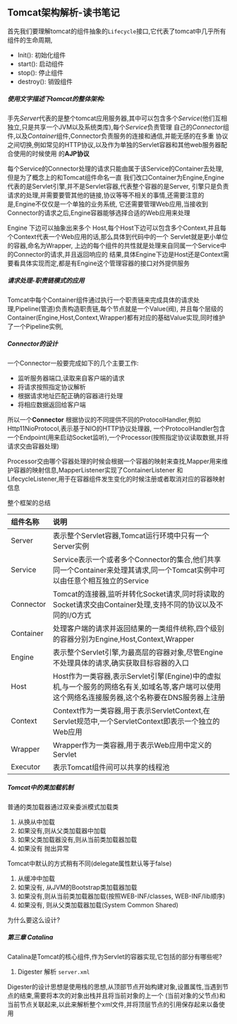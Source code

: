 ## Tomcat架构解析-读书笔记

首先我们要理解tomcat的组件抽象的`Lifecycle`接口,它代表了tomcat中几乎所有组件的生命周期,

- Init(): 初始化组件
- start(): 启动组件
- stop(): 停止组件
- destroy(): 销毁组件

##### 使用文字描述下tomcat的整体架构:

手先*Server*代表的是整个tomcat应用服务器,其中可以包含多个*Service*(他们互相独立,只是共享一个JVM以及系统类库),每个*Service*负责管理
自己的*Connector*组件,以及*Container*组件,Connector负责服务的连接和通信,并能无感的在多重
协议之间切换,例如常见的HTTP协议,以及作为单独的Servlet容器和其他web服务器配合使用的时候使用
的**AJP协议**

每个Service的Connector处理的请求只能由属于该Service的Container去处理,但是为了概念上的和Tomcat组件命名一直
我们改口Container为Engine,Engine代表的是Servlet引擎,并不是Servlet容器,代表整个容器的是Server,
引擎只是负责请求的处理,并需要要管其他的链接,协议等等不相关的事情,还需要注意的是,Engine不仅仅是一个单独的业务系统,
它还需要管理Web应用,当接收到Connector的请求之后,Engine容器能够选择合适的Web应用来处理

Engine 下边可以抽象出来多个 Host,每个Host下边可以包含多个Context,并且每个Context代表一个Web应用的话,那么具体到代码中的一个
Servlet就是更小单位的容器,命名为Wrapper, 上边的每个组件的共性就是处理来自同属一个Service中的Connector的请求,并且返回响应的
结果,具体Engine下边是Host还是Context需要看具体实现而定,都是有Engine这个管理容器的接口对外提供服务

##### 请求处理-职责链模式的应用

Tomcat中每个Container组件通过执行一个职责链来完成具体的请求处理,Pipeline(管道)负责构造职责链,每个节点就是一个Value(阀),
并且每个层级的Container(Engine,Host,Context,Wrapper)都有对应的基础Value实现,同时维护了一个Pipeline实例,

##### Connector的设计

一个Connector一般要完成如下的几个主要工作:

- 监听服务器端口,读取来自客户端的请求
- 将请求按照指定协议解析
- 根据请求地址匹配正确的容器进行处理
- 将相应数据返回给客户端

所以一个**Connector** 根据协议的不同提供不同的ProtocolHandler,例如Http11NioProtocol,表示基于NIO的HTTP协议处理器,
一个ProtocolHandler包含一个Endpoint(用来启动Socket监听),一个Processor(按照指定协议读取数据,并将请求交由容器处理)

Processor交由哪个容器处理的时候会根据一个容器的映射来查找,Mapper用来维护容器的映射信息,MapperListener实现了ContainerListener
和LifecycleListener,用于在容器组件发生变化的时候注册或者取消对应的容器映射信息

整个框架的总结

| 组件名称 | 说明 |
| :---- | :---- |
| Server |  表示整个Servlet容器,Tomcat运行环境中只有一个Server实例 |
| Service | Service表示一个或者多个Connector的集合,他们共享同一个Container来处理其请求,同一个Tomcat实例中可以由任意个相互独立的Service |
| Connector | Tomcat的连接器,监听并转化Socket请求,同时将读取的Socket请求交由Container处理,支持不同的协议以及不同的I/O方式|
| Container | 处理客户端的请求并返回结果的一类组件统称,四个级别的容器分别为Engine,Host,Context,Wrapper |
| Engine| 表示整个Servlet引擎,为最高层的容器对象,尽管Engine不处理具体的请求,确实获取目标容器的入口 |
| Host | Host作为一类容器,表示Servlet引擎(Engine)中的虚拟机,与一个服务的网络名有关,如域名等,客户端可以使用这个网络名连接服务器,这个名称要在DNS服务器上注册|
|Context| Context作为一类容器,用于表示ServletContext,在Servlet规范中,一个ServletContext即表示一个独立的Web应用
| Wrapper| Wrapper作为一类容器,用于表示Web应用中定义的Servlet
| Executor | 表示Tomcat组件间可以共享的线程池|


##### Tomcat中的类加载机制

普通的类加载器通过双亲委派模式加载类

1. 从换从中加载
2. 如果没有,则从父类加载器中加载
3. 如果父类加载器没有,则从当前类加载器加载
4. 如果没有 抛出异常

Tomcat中默认的方式稍有不同(delegate属性默认等于false)

1. 从缓冲中加载
2.  如果没有,  从JVM的Bootstrap类加载器加载
3. 如果没有,则从当前类加载器加载(按照WEB-INF/classes, WEB-INF/lib顺序)
4. 如果没有, 则从父类加载器加载(System Common Shared)

为什么要这么设计? 

##### 第三章 Catalina 

Catalina是Tomcat的核心组件,作为Servlet的容器实现,它包括的部分有哪些呢?

1. Digester 解析 `server.xml`

Digester的设计思想是使用栈的思想,从顶部节点开始构建对象,设置属性,当遇到节点的结束,需要将本次的对象出栈并且将当前对象的上一个
(当前对象的父节点)和当前节点关联起来,以此来解析整个xml文件,并将顶层节点的引用保存起来以备使用